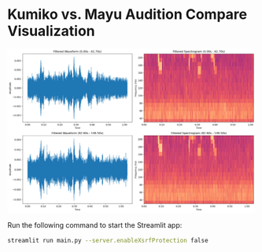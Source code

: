 # Kumiko vs. Mayu Audition Compare Visualization

![](./audio-compare.png)

Run the following command to start the Streamlit app:
```bash
streamlit run main.py --server.enableXsrfProtection false
```
